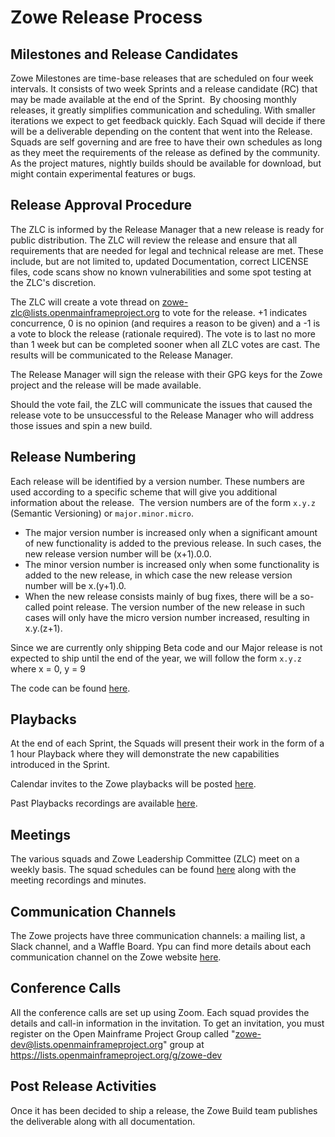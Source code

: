 # Zowe Release Process

## Milestones and Release Candidates
Zowe Milestones are time-base releases that are scheduled on four week intervals. It consists of two week Sprints and a release candidate (RC) that may be made available at the end of the Sprint.  By choosing monthly releases, it greatly simplifies communication and scheduling. With smaller iterations we expect to get feedback quickly. Each Squad will decide if there will be a deliverable depending on the content that went into the Release. Squads are self governing and are free to have their own schedules as long as they meet the requirements of the release as defined by the community. As the project matures, nightly builds should be available for download, but might contain experimental features or bugs.

## Release Approval Procedure
The ZLC is informed by the Release Manager that a new release is ready for public distribution.  The ZLC will review the release and ensure that all requirements that are needed for legal and technical release are met.  These include, but are not limited to, updated Documentation, correct LICENSE files, code scans show no known vulnerabilities and some spot testing at the ZLC's discretion.

The ZLC will create a vote thread on zowe-zlc@lists.openmainframeproject.org to vote for the release.  +1 indicates concurrence, 0 is no opinion (and requires a reason to be given) and a -1 is a vote to block the release (rationale required).  The vote is to last no more than 1 week but can be completed sooner when all ZLC votes are cast.  The results will be communicated to the Release Manager.

The Release Manager will sign the release with their GPG keys for the Zowe project and the release will be made available.

Should the vote fail, the ZLC will communicate the issues that caused the release vote to be unsuccessful to the Release Manager who will address those issues and spin a new build.

## Release Numbering
Each release will be identified by a version number. These numbers are used according to a specific scheme that will give you additional information about the release.  The version numbers are of the form `x.y.z` (Semantic Versioning) or `major.minor.micro`.
- The major version number is increased only when a significant amount of new functionality is added to the previous release. In such cases, the new release version number will be (x+1).0.0.
- The minor version number is increased only when some functionality is added to the new release, in which case the new release version number will be x.(y+1).0.
- When the new release consists mainly of bug fixes, there will be a so-called point release. The version number of the new release in such cases will only have the micro version number increased, resulting in x.y.(z+1).

Since we are currently only shipping Beta code and our Major release is not expected to ship until the end of the year, we will follow the form `x.y.z` where x = 0, y = 9

The code can be found [here](https://zowe.org/download/).

## Playbacks
At the end of each Sprint, the Squads will present their work in the form of a 1 hour Playback where they will demonstrate the new capabilities introduced in the Sprint. 

Calendar invites to the Zowe playbacks will be posted [here](https://lists.openmainframeproject.org/g/zowe-dev/calendar).

Past Playbacks recordings are available [here](https://github.com/zowe/community/tree/master/Playbacks/Meeting%20Minutes%20and%20Recordings).

## Meetings
The various squads and Zowe Leadership Committee (ZLC) meet on a weekly basis. The squad schedules can be found [here](https://github.com/zowe/release-management/wiki/Meeting-Schedule) along with the meeting recordings and minutes.

## Communication Channels
The Zowe projects have three communication channels: a mailing list, a Slack channel, and a Waffle Board.
Ypu can find more details about each communication channel on the Zowe website [here](https://zowe.org/contribute).

## Conference Calls
All the conference calls are set up using Zoom. Each squad provides the details and call-in information in the invitation. To get an invitation, you must register on the Open Mainframe Project Group called "zowe-dev@lists.openmainframeproject.org" group at https://lists.openmainframeproject.org/g/zowe-dev

## Post Release Activities
Once it has been decided to ship a release, the Zowe Build team publishes the deliverable along with all documentation.
